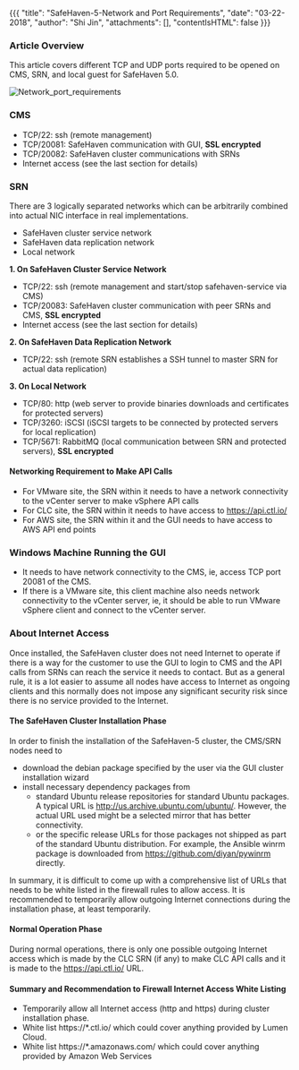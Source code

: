 {{{
  "title": "SafeHaven-5-Network and Port Requirements",
  "date": "03-22-2018",
  "author": "Shi Jin",
  "attachments": [],
  "contentIsHTML": false
}}}

### Article Overview
This article covers different TCP and UDP ports required to be opened on CMS, SRN, and local guest for SafeHaven 5.0.

![Network_port_requirements](../../images/SH5.0/network-ports-requirements.PNG)
### CMS
* TCP/22: ssh (remote management)
* TCP/20081: SafeHaven  communication with GUI, **SSL encrypted**
* TCP/20082: SafeHaven cluster communications with SRNs
* Internet access (see the last section for details)

### SRN
There are 3 logically separated networks which can be arbitrarily combined into actual NIC interface in real implementations.
* SafeHaven cluster service network
* SafeHaven data replication network
* Local network

**1. On SafeHaven Cluster Service Network**
* TCP/22: ssh (remote management and start/stop safehaven-service via CMS)
* TCP/20083: SafeHaven cluster communication with peer SRNs and CMS, **SSL encrypted**
* Internet access (see the last section for details)

**2. On SafeHaven Data Replication Network**

* TCP/22: ssh (remote SRN establishes a SSH tunnel to master SRN for actual data replication)

**3. On Local Network**

* TCP/80: http (web server to provide binaries downloads and certificates for protected servers)
* TCP/3260: iSCSI (iSCSI targets to be connected by protected servers for local replication)
* TCP/5671: RabbitMQ (local communication between SRN and protected servers), **SSL encrypted**

#### Networking Requirement to Make API Calls

* For VMware site, the SRN within it needs to have a network connectivity to the vCenter server to make vSphere API calls
* For CLC site, the SRN within it needs to have access to https://api.ctl.io/
* For AWS site, the SRN within it and the GUI needs to have access to AWS API end points

### Windows Machine Running the GUI

* It needs to have network connectivity to the CMS, ie, access TCP port 20081 of the CMS.
* If there is a VMware site, this client machine also needs network connectivity to the vCenter server, ie, it should be able to run VMware vSphere client and connect to the vCenter server.

### About Internet Access

Once installed, the SafeHaven cluster does not need Internet to operate if there is a way for the customer to use the GUI to login to CMS and the API calls  from SRNs can reach the service it needs to contact. But as a general rule, it is a lot easier to assume all nodes have access to Internet as ongoing clients and this normally does not impose any significant security risk since there is no service provided to the Internet.

#### The SafeHaven Cluster Installation Phase

In order to finish the installation of the SafeHaven-5 cluster, the CMS/SRN nodes need to
* download the debian package specified by the user via the GUI cluster installation wizard
* install necessary dependency packages from
  * standard Ubuntu release repositories for standard Ubuntu packages. A typical URL is http://us.archive.ubuntu.com/ubuntu/. However, the actual URL used might be a selected mirror that has better connectivity.
  * or the specific release URLs for those packages not shipped as part of the standard Ubuntu distribution. For example, the Ansible winrm package is downloaded from https://github.com/diyan/pywinrm directly.

In summary, it is difficult to come up with a comprehensive list of URLs that needs to be white listed in the firewall rules to allow access. It is recommended to temporarily allow outgoing Internet connections during the installation phase, at least temporarily.

#### Normal Operation Phase

During normal operations, there is only one possible outgoing Internet access which is made by the CLC SRN (if any) to make CLC API calls and it is made to the https://api.ctl.io/ URL.


#### Summary and Recommendation to Firewall Internet Access White Listing

* Temporarily allow all Internet access (http and https) during cluster installation phase.
* White list https://*.ctl.io/ which could cover anything provided by Lumen Cloud.
* White list https://*.amazonaws.com/ which could cover anything provided by Amazon Web Services
